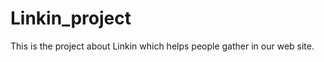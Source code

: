 Linkin_project
==============

This is the project about Linkin which helps people gather in our web site.
